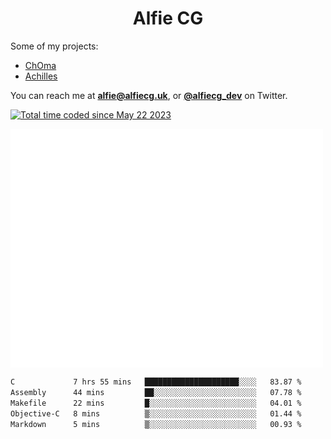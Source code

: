 <h1 align="center">Alfie CG</h1>

Some of my projects:
* [ChOma](https://github.com/opa334/ChOma)
* [Achilles](https://github.com/alfiecg24/Achilles)

You can reach me at **alfie@alfiecg.uk**, or **[@alfiecg_dev](https://twitter.com/alfiecg_dev)** on Twitter.

<a href="https://wakatime.com/@61592169-b9cf-4af8-b6fa-8ac7d4369b01"><img src="https://wakatime.com/badge/user/61592169-b9cf-4af8-b6fa-8ac7d4369b01.svg" alt="Total time coded since May 22 2023" /></a>


<img align="center" src="/github-metrics.svg" alt="Metrics" width="500">

 <!--[![GitHub Streak](https://streak-stats.demolab.com/?user=alfiecg24)](https://git.io/streak-stats)-->

<!--START_SECTION:waka-->

```txt
C             7 hrs 55 mins   █████████████████████░░░░   83.87 %
Assembly      44 mins         ██░░░░░░░░░░░░░░░░░░░░░░░   07.78 %
Makefile      22 mins         █░░░░░░░░░░░░░░░░░░░░░░░░   04.01 %
Objective-C   8 mins          ▒░░░░░░░░░░░░░░░░░░░░░░░░   01.44 %
Markdown      5 mins          ▒░░░░░░░░░░░░░░░░░░░░░░░░   00.93 %
```

<!--END_SECTION:waka-->
